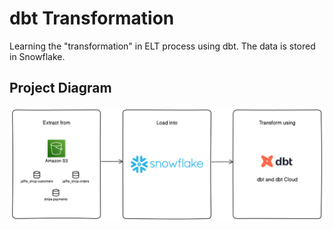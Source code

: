 # dbt Transformation
Learning the "transformation" in ELT process using dbt. The data is stored in Snowflake.

## Project Diagram

<img src="diagram.png" />